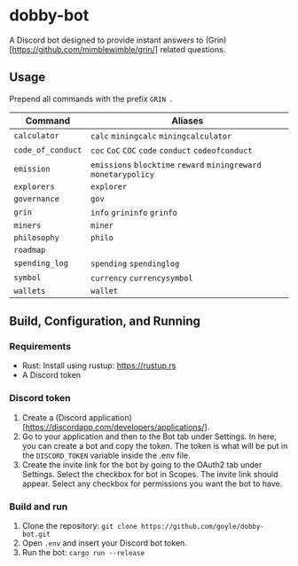 # dobby-bot
A Discord bot designed to provide instant answers to (Grin)[https://github.com/mimblewimble/grin/] related questions.

## Usage
Prepend all commands with the prefix `GRIN `.

| Command           | Aliases                                                          |
| ----------------- | ---------------------------------------------------------------- |
| `calculator`      | `calc` `miningcalc` `miningcalculator`                           |
| `code_of_conduct` | `coc` `CoC` `COC` `code` `conduct` `codeofconduct`               |
| `emission`        | `emissions` `blocktime` `reward` `miningreward` `monetarypolicy` |
| `explorers`       | `explorer`                                                       |
| `governance`      | `gov`                                                            |
| `grin`            | `info` `grininfo` `grinfo`                                       |
| `miners`          | `miner`                                                          |
| `philosophy`      | `philo`                                                          |
| `roadmap`         |                                                                  |
| `spending_log`    | `spending` `spendinglog`                                         |
| `symbol`          | `currency` `currencysymbol`                                      |
| `wallets`         | `wallet`                                                         |

## Build, Configuration, and Running

### Requirements
* Rust: Install using rustup: https://rustup.rs
* A Discord token

### Discord token
1. Create a (Discord application)[https://discordapp.com/developers/applications/].
2. Go to your application and then to the Bot tab under Settings. In here, you can create a bot and copy the token. The token is what will be put in the `DISCORD_TOKEN` variable inside the .env file.
3. Create the invite link for the bot by going to the OAuth2 tab under Settings. Select the checkbox for bot in Scopes. The invite link should appear. Select any checkbox for permissions you want the bot to have.

### Build and run
1. Clone the repository: `git clone https://github.com/goyle/dobby-bot.git`
2. Open `.env` and insert your Discord bot token.
3. Run the bot: `cargo run --release`
